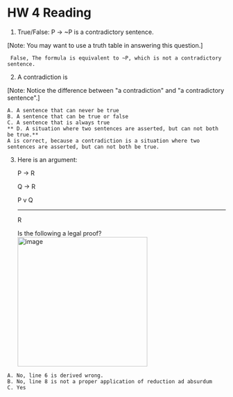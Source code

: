 # HW 4 Reading

1. True/False: P -> ~P is a contradictory sentence.

  [Note: You may want to use a truth table in answering this question.]

  ``` False, The formula is equivalent to ~P, which is not a contradictory sentence.```

2. A contradiction is

  [Note: Notice the difference between "a contradiction" and "a contradictory sentence".]

  ```
  A. A sentence that can never be true
  B. A sentence that can be true or false
  C. A sentence that is always true
  ** D. A situation where two sentences are asserted, but can not both be true.**
  A is correct, because a contradiction is a situation where two sentences are asserted, but can not both be true.
  ```

3. Here is an argument:

   P -> R

   Q -> R

   P v Q

   ----------

   R

   Is the following a legal proof?
   <img width="299" alt="image" src="https://github.com/Jamham1020/final-projects/assets/64275401/8fec53e5-774f-4e3c-9dc8-df97c0085aa7">

  ```
  A. No, line 6 is derived wrong.
  B. No, line 8 is not a proper application of reduction ad absurdum
  C. Yes
  ```
